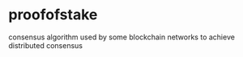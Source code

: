 # proofofstake
consensus algorithm used by some blockchain networks to achieve distributed consensus
